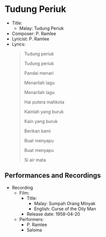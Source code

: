 # Tudung Periuk

- Title:
  - Malay: Tudung Periuk
- Composer: P. Ramlee
- Lyricist: P. Ramlee
- Lyrics:
  > Tudung periuk
  >
  > Tudung periuk
  >
  > Pandai menari
  >
  > Menarilah lagu
  >
  > Menarilah lagu
  >
  > Hai putera mahkota
  >
  > Kainlah yang buruk
  >
  > Kain yang buruk
  >
  > Berikan kami
  >
  > Buat menyapu
  >
  > Buat menyapu
  >
  > Si air mata

## Performances and Recordings
- Recording
  - Film:
    - Title:
      - Malay: Sumpah Orang Minyak
      - English: Curse of the Oily Man
    - Release date: 1958-04-20
  - Performers:
    - P. Ramlee
    - Saloma
